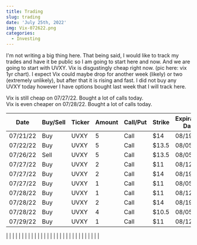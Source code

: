 ```yaml
---
title: Trading
slug: trading
date: 'July 25th, 2022'
img: Vix-072622.png
categories:
  - Investing
---
```


I'm not writing a big thing here. That being said, I would like to track my trades and have it be public so I am going to start here and now. And we are going to start with UVXY. Vix is disgustingly cheap right now. (pic here: vix 1yr chart). I expect Vix could maybe drop for another week (likely) or two (extremely unlikely), but after that it is rising and fast. I did not buy any UVXY today however I have options bought last week that I will track here.

Vix is still cheap on 07/27/22. Bought a lot of calls today.<br>
Vix is even cheaper on 07/28/22. Bought a lot of calls today.

<!--more-->


| Date     | Buy/Sell | Ticker | Amount | Call/Put | Strike | Expiration Date | Average Price | Total |
| -------- | -------- | ------ | ------ | -------- | ------ | --------------- | ------------- | ----- |
| 07/21/22 | Buy      | UVXY   | 5      | Call     | $14    | 08/19/22        | $.91          | $455  |
| 07/22/22 | Buy      | UVXY   | 5      | Call     | $13.5  | 08/05/22        | $.43          | $215  |
| 07/26/22 | Sell     | UVXY   | 5      | Call     | $13.5  | 08/05/22        | $.46          | $230  |
| 07/27/22 | Buy      | UVXY   | 2      | Call     | $11    | 08/12/22        | $1.10         | $220  |
| 07/27/22 | Buy      | UVXY   | 2      | Call     | $14    | 08/19/22        | $.5           | $100  |
| 07/27/22 | Buy      | UVXY   | 1      | Call     | $11    | 08/05/22        | $.69          | $69   |
| 07/28/22 | Buy      | UVXY   | 1      | Call     | $11    | 08/12/22        | $.71          | $71   |
| 07/28/22 | Buy      | UVXY   | 2      | Call     | $14    | 08/19/22        | $.43          | $86   |
| 07/28/22 | Buy      | UVXY   | 4      | Call     | $10.5  | 08/05/22        | $.61          | $244  |
| 07/29/22 | Buy      | UVXY   | 1      | Call     | $11    | 08/12/22        | $.54          | $54   |

| | | | | | | | | |
| | | | | | | | | |
| | | | | | | | | |
